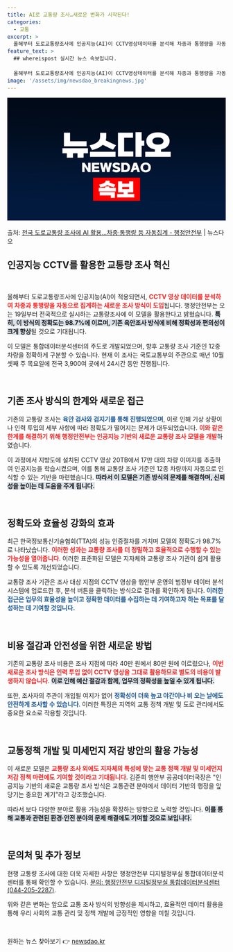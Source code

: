 ```yaml
---
title: AI로 교통량 조사…새로운 변화가 시작된다!
categories:
  - 교통
excerpt: >
  올해부터 도로교통량조사에 인공지능(AI)이 CCTV영상데이터를 분석해 차종과 통행량을 자동으로 집계하는 새로…
feature_text: >
  ## whereispost 실시간 뉴스 속보입니다.

  올해부터 도로교통량조사에 인공지능(AI)이 CCTV영상데이터를 분석해 차종과 통행량을 자동으로 집계하는 새로…
image: '/assets/img/newsdao_breakingnews.jpg'
---
```


![뉴스다오 속보](/assets/img/newsdao_breakingnews.jpg)

<p>출처: <a href="https://newsdao.kr/2134" rel="dofollow">전국 도로교통량 조사에 AI 활용…차종·통행량 등 자동집계 - 행정안전부</a> | 뉴스다오</p>

<h2 data-ke-size="size26">인공지능 CCTV를 활용한 교통량 조사 혁신</h2>

<p data-ke-size="size16">&nbsp;</p>

올해부터 도로교통량조사에 인공지능(AI)이 적용되면서, <b><span style="color: #ee2323;">CCTV 영상 데이터를 분석하여 차종과 통행량을 자동으로 집계하는 새로운 조사 방식이 도입</span></b>됩니다. 행정안전부는 오는 19일부터 전국적으로 실시하는 교통량조사에 이 모델을 활용한다고 밝혔습니다. <b><span style="background-color: #21538527;">특히, 이 방식의 정확도는 98.7%에 이르며, 기존 육안조사 방식에 비해 정확성과 편의성이 크게 향상</span></b>될 것으로 기대됩니다. 

이 모델은 통합데이터분석센터의 주도로 개발되었으며, 향후 교통량 조사 기준인 12종 차량을 정확하게 구분할 수 있습니다. 현재 이 조사는 국토교통부의 주관으로 매년 10월 셋째 주 목요일에 전국 3,900여 곳에서 24시간 동안 진행됩니다.

<p data-ke-size="size16">&nbsp;</p>

<h2 data-ke-size="size26">기존 조사 방식의 한계와 새로운 접근</h2>

기존의 교통량 조사는 <b><span style="color: #1a5490;">육안 검사와 검지기를 통해 진행되었으며</span></b>, 이로 인해 기상 상황이나 인력 투입의 세부 사항에 따라 정확도가 떨어지는 문제가 대두되었습니다. <b><span style="color: #ee2323;">이와 같은 한계를 해결하기 위해 행정안전부는 인공지능 기반의 새로운 교통량 조사 모델을 개발</span></b>하였습니다. 

이 과정에서 지방도에 설치된 CCTV 영상 20TB에서 17만 대의 차량 이미지를 추출하여 인공지능을 학습시켰으며, 이를 통해 교통량 조사 기준인 12종 차량까지 자동으로 인식할 수 있는 기반을 마련했습니다. <b><span style="background-color: #21538527;">따라서 이 모델은 기존 방식의 문제를 해결하며, 신뢰성을 높이는 데 도움을 주게 됩니다.</span></b>

<p data-ke-size="size16">&nbsp;</p>

<h2 data-ke-size="size26">정확도와 효율성 강화의 효과</h2>

최근 한국정보통신기술협회(TTA)의 성능 인증절차를 거치며 모델의 정확도가 98.7%로 나타났습니다. <b><span style="color: #ee2323;">이러한 성과는 교통량 조사를 더 정밀하고 효율적으로 수행할 수 있는 가능성을 열어줍니다</span></b>. 이러한 표준화된 모델은 지자체와 교통량 조사 기관이 쉽게 활용할 수 있도록 개선되었습니다. 

교통량 조사 기관은 조사 대상 지점의 CCTV 영상을 행안부 운영의 범정부 데이터 분석 시스템에 업로드한 후, 분석 버튼을 클릭하는 방식으로 결과를 확인하게 됩니다. <b><span style="color: #1a5490;">이러한 접근은 업무의 효율성을 높이고 정확한 데이터를 수집하는 데 기여하고자 하는 목표를 달성하는 데 기여할 것입니다.</span></b>

<p data-ke-size="size16">&nbsp;</p>

<h2 data-ke-size="size26">비용 절감과 안전성을 위한 새로운 방법</h2>

기존의 교통량 조사 비용은 조사 지점에 따라 40만 원에서 80만 원에 이르렀으나, <b><span style="color: #ee2323;">이번 새로운 조사 방식은 인력 투입 없이 CCTV 영상을 그대로 활용하므로 별도의 비용이 발생하지 않습니다</span></b>. <b><span style="background-color: #21538527;">이로 인해 예산 절감과 함께, 업무의 정확성을 높일 수 있게 됩니다.</span></b>

또한, 조사자의 주관이 개입될 여지가 없어 <b><span style="color: #1a5490;">정확성이 더욱 높고 야간이나 비 오는 날에도 안전하게 조사할 수 있습니다</span></b>. 이러한 특징은 지역의 교통 정책 개발 및 도로 관리에서도 중요한 요소로 작용할 것입니다.

<p data-ke-size="size16">&nbsp;</p>

<h2 data-ke-size="size26">교통정책 개발 및 미세먼지 저감 방안의 활용 가능성</h2>

이 새로운 모델은 <b><span style="color: #ee2323;">교통량 조사 외에도 지자체의 특성에 맞는 교통 정책 개발 및 미세먼지 저감 정책 마련에도 기여할 것이라고 기대됩니다</span></b>. 김준희 행안부 공공데이터국장은 "인공지능 기반의 새로운 교통량 조사 방식은 교통관련 분야에서 데이터 기반의 행정을 앞당기는 중요한 계기"라고 강조했습니다. 

따라서 보다 다양한 분야로 활용 가능성을 확장하는 방향으로 노력할 것입니다. <b><span style="background-color: #21538527;">이를 통해 교통과 관련된 환경·안전 분야의 문제 해결에도 기여할 것으로 보입니다.</span></b>

<p data-ke-size="size16">&nbsp;</p>

<h2 data-ke-size="size26">문의처 및 추가 정보</h2>

현행 교통량 조사에 대한 더욱 자세한 사항은 행정안전부 디지털정부실 통합데이터분석센터를 통해 확인할 수 있습니다. [문의: 행정안전부 디지털정부실 통합데이터분석센터(044-205-2287)](https://newsdao.kr/2134). 

위와 같은 변화는 앞으로 교통 조사 방식의 방향성을 제시하고, 효율적인 데이터 활용을 통해 우리 사회의 교통 관리 및 정책 개발에 긍정적인 영향을 미칠 것입니다.

<p data-ke-size="size16">&nbsp;</p> 

원하는 뉴스 찾아보기 👉 <a href="https://newsdao.kr" rel="dofollow">newsdao.kr</a>


